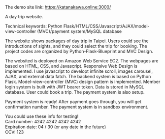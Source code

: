 The demo site link: https://katanakawa.online:3000/ <br>

A day trip website. <br>

Technical keywords: Python Flask/HTML/CSS/Javascript/AJAX/model-view-controller (MVC)/payment system/MySQL database <br>

The website shows packages of day trip in Taipei. Users could see the introductions of sights, and they could select the trip for booking. The project codes are organized by Python-Flask-Blueprint and MVC Design. <br>

The websited is deployed on Amazon Web Service EC2. The webpages are based on HTML, CSS, and Javascript. Responsive Web Design is implemented. I use javascript to developt infinite scroll, images carousel, AJAX, and external data fatch. The backend system is based on Python Flask. Model-view-controller (MVC) design pattern is implemented. Member login system is built with JWT bearer token. Data is stored in MySQL database. User could book a trip. The payment system is also setup. <br>

Payment system is ready! After payment goes through, you will get confirmation number. The payment system is in sandbox environment. <br>

You could use these info for testing! <br>
Card number: 4242 4242 4242 4242 <br>
Expiration date: 04 / 30 (or any date in the future) <br>
CCV: 123 <br>
